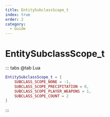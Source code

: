 ```yaml
---
title: EntitySubclassScope_t
index: true
order: 2
category:
  - Guide
---
```


# EntitySubclassScope_t
::: tabs
@tab Lua
```lua
EntitySubclassScope_t = {
    SUBCLASS_SCOPE_NONE = -1,
    SUBCLASS_SCOPE_PRECIPITATION = 0,
    SUBCLASS_SCOPE_PLAYER_WEAPONS = 1,
    SUBCLASS_SCOPE_COUNT = 2
}
```
:::